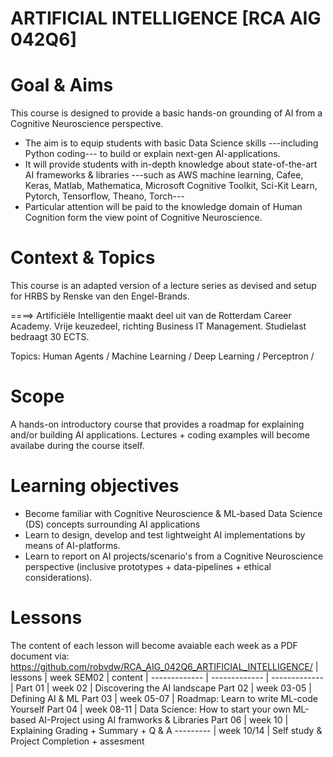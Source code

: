 # ARTIFICIAL INTELLIGENCE [RCA AIG 042Q6]
# Goal & Aims
This course is designed to provide a basic hands-on grounding of AI from a Cognitive Neuroscience perspective.

* The aim is to equip students with basic Data Science skills ---including Python coding--- to build or explain next-gen AI-applications.
* It will provide students with in-depth knowledge about state-of-the-art AI frameworks & libraries ---such as AWS machine learning, Cafee, Keras, Matlab, Mathematica, Microsoft Cognitive Toolkit, Sci-Kit Learn, Pytorch, Tensorflow, Theano, Torch--- 
* Particular attention will be paid to the knowledge domain of Human Cognition form the view point of Cognitive Neuroscience.

# Context & Topics
This course is an adapted version of a lecture series as devised and setup for HRBS by Renske van den Engel-Brands.

====> Artificiële Intelligentie maakt deel uit van de Rotterdam Career Academy. Vrije keuzedeel, richting Business IT Management. Studielast bedraagt 30 ECTS.

Topics: Human Agents / Machine Learning / Deep Learning / Perceptron / 


# Scope
A hands-on introductory course that provides a roadmap for explaining and/or building AI applications. 
Lectures + coding examples will become availabe during the course itself.

# Learning objectives
* Become familiar with Cognitive Neuroscience & ML-based Data Science (DS) concepts surrounding AI applications
* Learn to design, develop and test lightweight AI implementations by means of AI-platforms.
* Learn to report on AI projects/scenario's from a Cognitive Neuroscience perspective (inclusive prototypes + data-pipelines + ethical considerations).

# Lessons
The content of each lesson will become avaiable each week as a PDF document via: https://github.com/robvdw/RCA_AIG_042Q6_ARTIFICIAL_INTELLIGENCE/
| lessons  | week SEM02 | content
| ------------- | ------------- | ------------- |
Part 01 |  week 02	| Discovering the AI landscape
Part 02 |  week 03-05 	| Defining AI & ML
Part 03 |  week 05-07 	| Roadmap: Learn to write ML-code Yourself
Part 04 |  week 08-11 	| Data Science: How to start your own ML-based AI-Project using AI framworks & Libraries
Part 06 |  week 10 	| Explaining Grading + Summary + Q & A
--------- |  week 10/14 	| Self study & Project Completion + assesment
